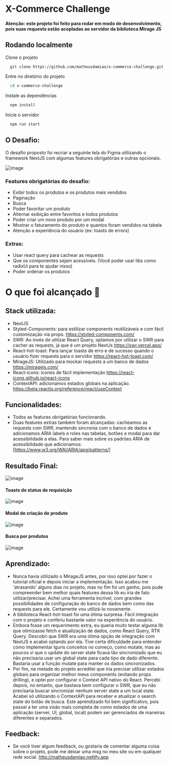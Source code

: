 # X-Commerce Challenge

#### Atenção: este projeto foi feito para rodar em modo de desenvolvimento, pois suas requests estão acopladas ao servidor da biblioteca Mirage JS

## Rodando localmente

Clone o projeto

```bash
  git clone https://github.com/matheusdamiao/x-commerce-challenge.git
```

Entre no diretório do projeto

```bash
  cd x-commerce-challenge
```

Instale as dependências

```bash
  npm install
```

Inicie o servidor

```bash
  npm run start
```

## O Desafio:

O desafio proposto foi recriar a seguinte tela do Figma utilizando o framework NextJS com algumas features obrigatórias e outras opcionais.

![image](https://user-images.githubusercontent.com/84056783/215238206-5394dd9a-6de0-4cc3-8f64-3afca7089e39.png)

### Features obrigatórias do desafio:

- Exibir todos os produtos e os produtos mais vendidos
- Paginação
- Busca
- Poder favoritar um produto
- Alternar exibição entre favoritos e todos produtos
- Poder criar um novo produto por um modal
- Mostrar o faturamento do produto e quantos foram vendidos na
  tabela
- Atenção a experiência do usuário (ex: toasts de errors)

### Extras:

- Usar react query para cachear as requests
- Que os componentes sejam acessíveis. (Você poder usar libs como
  radixUi para te ajudar nisso)
- Poder ordenar os produtos

# O que foi alcançado 🚀

## Stack utilizada:

- NextJS
- Styled-Components: para estilizar components reutilizáveis e com fácil customização via props. https://styled-components.com/
- SWR: Ao invés de utilizar React Query, optamos por utilizar o SWR para cacher as requests, já que é um projeto NextJs https://swr.vercel.app/
- React-hot-toast: Para lançar toasts de erro e de sucesso quando o usuário fizer requests para o servidor https://react-hot-toast.com/
- MirageJS: Utilizado para mockar requests a um banco de dados https://miragejs.com/
- React-icons: ícones de fácil implementação https://react-icons.github.io/react-icons
- ContextAPI: adicionamos estados globais na aplicação. https://beta.reactjs.org/reference/react/useContext

## Funcionalidades:

- Todos as features obrigatórias funcionando.
- Duas features extras também foram alcançadas: cacheamos as requests com SWR, mantendo sincronia com o banco de dados e
  adicionamos ARIA labels e roles nas tabelas, botões e modal para dar acessibilidade a elas.
  Para saber mais sobre os padrões ARIA de acessibilidade que adicionamos: [https://www.w3.org/WAI/ARIA/apg/patterns/]

## Resultado Final:

![image](https://user-images.githubusercontent.com/84056783/215238369-b023daa7-7c37-4b1d-9122-b19fcb522723.png)

#### Toasts de status de requisição

![image](https://user-images.githubusercontent.com/84056783/215239253-8e461795-f9af-4823-aa74-2cca7ddb0b1c.png)

#### Modal de criação de produto

![image](https://user-images.githubusercontent.com/84056783/215239372-431d5edd-4ae0-4618-b031-e0214431bafe.png)

#### Busca por produtos

![image](https://user-images.githubusercontent.com/84056783/215239403-41b54377-2a25-482a-af77-bc9bd708e443.png)

## Aprendizado:

- Nunca havia utilizado o MirageJS antes, por isso optei por fazer o tutorial oficial e depois iniciar a implementação. Isso acabou me 'atrasando' alguns dias no projeto,
  mas no fim foi um ganho, pois pude compreender bem melhor quais features dessa lib eu iria de fato utilizar/precisar. Achei uma ferramenta incrivel, com grandes possibilidades de configuração do banco de dados bem como das requests para ele.
  Certamente vou utilizá-lo novamente.
- A biblioteca React-hot-toast foi uma ótima surpresa. Fácil integração com o projeto e conferiu bastante valor na experiência do usuário.
- Embora fosse um requerimento extra, eu queria muito testar alguma lib que otimizasse fetch e atualização de dados, como React Query, RTK Query.
  Descobri que SWR era uma ótima opção de integração com NextJS e acabei optando por ela. Tive certa dificuldade para entender como implementar lguns conceitos no começo, como mutate,
  mas ao poucos vi que o update do server state ficava tão sincronizado que eu não precisaria usar um global state para cada
  tipo de dado diferente. Bastaria usar a função mutate para manter os dados sincronizados.
- Por fim, na metade do projeto acreditei que iria precisar utilizar estados globais para organizar melhor meus components (evitando props drilling), e optei por configurar
  o Context API nativo do React. Percebi depois, no entanto, que bastava bem configurar o SWR, que eu não precisaria buscar sincronizar nenhum server state a um local state.
  Acabei só utilizando o ContextAPI para receber e atualizar o search state do botão de busca. Este aprendizado foi bem significativo, pois passei a ter uma visão mais completa
  de como estados de uma aplicação (server, UI, global, local) podem ser gerenciados de maneiras diferentes e separados.

## Feedback:

- Se você tiver algum feedback, ou gostaria de comentar alguma coisa sobre o projeto, pode me deixar uma msg no meu site ou em qualquer rede social.
  http://matheusdamiao.netlify.app
